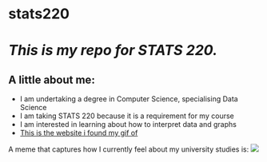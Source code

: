 # stats220

<em><h1>This is my repo for STATS 220. </h1></em>

<b><h2>A little about me:</h2></b>

- I am undertaking a degree in Computer Science, specialising Data Science
- I am taking STATS 220 because it is a requirement for my course
- I am interested in learning about how to interpret data and graphs
- <a href="https://tenor.com/view/kitten-kittens-cute-pet-give-me-attention-gif-12816949"> This is the website i found my gif of </a>

A meme that captures how I currently feel about my university studies is: 
![](https://c.tenor.com/4hYxMM5JuogAAAAC/tenor.gif)

